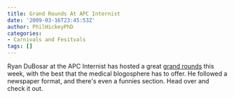 ```yaml
---
title: Grand Rounds At APC Internist
date: '2009-03-16T23:45:53Z'
author: PhilHickeyPhD
categories:
- Carnivals and Fesitvals
tags: []
---
```


Ryan DuBosar at the APC Internist has hosted a great <a href="http://blogs.acponline.org/acpinternist/2009/03/grand-rounds-at-acp-internist.html">grand rounds</a> this week, with the best that the medical blogosphere has to offer.  He followed a newspaper format, and there's even a funnies section.  Head over and check it out.